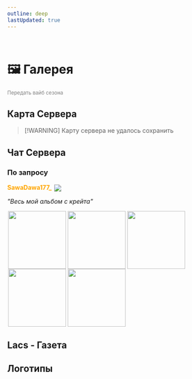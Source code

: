 ```yaml
---
outline: deep
lastUpdated: true
---
```


<Pill name="ML Create" link="./" icon="solar:archive-bold-duotone" color="#868dcc" /> <br/>
 
# 🖼️ Галерея
<span style="color: gray;"><sub>Передать вайб сезона</sub></span>

## Карта Сервера <iconify-icon icon="vscode-icons:file-type-minecraft" width=30px ></iconify-icon> 
> [!WARNING] Карту сервера не удалось сохранить

## Чат Сервера <iconify-icon icon="logos:discord-icon"></iconify-icon>

<BlockCard size="big" :cards="[
  { content: '![img-](/WIKI/ML-Create/Gallery/demo_img_1.avif) \n *Пусто* \n |DVD314|![head](https://api.mineatar.io/face/9806b0b5-baa2-48c6-b70e-64af239a78eb?scale=3)|\n|-|-|'},
  { content: '![img-](/WIKI/ML-Create/Gallery/demo_img_2.avif) \n Kosinys - Откуда опыт возмешь? \nDVD314 - АХАХАХАХХАХА \n |DVD314|![head](https://api.mineatar.io/face/9806b0b5-baa2-48c6-b70e-64af239a78eb?scale=3)|\n|-|-|'},
  { content: '![img-](/WIKI/ML-Create/Gallery/demo_img_3.avif) \n *Пусто* \n |SawaDawa177|![head](https://api.mineatar.io/face/0c81442c240b4087851ff50f3d8fd589?scale=3)|\n|-|-|'},
  { content: '![img-](/WIKI/ML-Create/Gallery/demo_img_4.png) \n эта чо за пиздец \n |SawaDawa177|![head](https://api.mineatar.io/face/0c81442c240b4087851ff50f3d8fd589?scale=3)|\n|-|-|'},
  { content: '![img-](/WIKI/ML-Create/Gallery/demo_img_5.avif) \n и как это контрить \n |Kosinys|![head](https://api.mineatar.io/face/58650faf-08ae-438a-a1ce-ec99ba38c4e6?scale=3)|\n|-|-|'},
  { content: '![img-](/WIKI/ML-Create/Gallery/demo_img_6.avif) \n паровой двигатель-нет 8 водянных колес-да \n |bbbbruhhh|![head](https://api.mineatar.io/face/45e529c8-4a8e-44eb-b02c-5b99e41a9d1c?scale=3)|\n|-|-|'},
  { content: '![img-](/WIKI/ML-Create/Gallery/demo_img_7.avif) \n я ракету 1 уровня скрафтил \n |Babfter|![head](/minecraft/playerHeads/steveHead.png)|\n|-|-|'},
]"/>

### По запросу <iconify-icon icon="logos:discord-icon"></iconify-icon>

**<span style="color: orange;">SawaDawa177_</span>** <img src="https://api.mineatar.io/face/0c81442c240b4087851ff50f3d8fd589?scale=3" style="display: inline; margin: 0 2px; vertical-align: middle;" />

*"Весь мой альбом с крейта"*

<img src="/WIKI/ML-Create/Gallery/demo_img_8.png" style="display: inline; margin: 0 2px; vertical-align: middle;  width: 133px; height: auto;" /><img src="/WIKI/ML-Create/Gallery/demo_img_9.png" style="display: inline; margin: 0 2px; vertical-align: middle;  width: 133px; height: auto;" /><img src="/WIKI/ML-Create/Gallery/demo_img_10.png" style="display: inline; margin: 0 2px; vertical-align: middle;  width: 133px; height: auto;" /><img src="/WIKI/ML-Create/Gallery/demo_img_11.png" style="display: inline; margin: 0 2px; vertical-align: middle;  width: 133px; height: auto;" /><img src="/WIKI/ML-Create/Gallery/demo_img_12.png" style="display: inline; margin: 0 2px; vertical-align: middle;  width: 133px; height: auto;" />

## Lacs - Газета <iconify-icon icon="logos:discord-icon"></iconify-icon>
<BlockCard size="big" :cards="[
  { content: '![img-13](/WIKI/ML-Create/Gallery/demo_img_13.avif) \n *Наполеон?* \n |Adolif_gitler|![head](/minecraft/playerHeads/steveHead.png)|\n|-|-|'},
  { content: '![img-14](/WIKI/ML-Create/Gallery/demo_img_14.avif) \n *ОНО ЖИВОЕЕ!!!* \n |Adolif_gitler|![head](/minecraft/playerHeads/steveHead.png)|\n|-|-|'},
  { content: '![img-15](/WIKI/ML-Create/Gallery/demo_img_15.avif) \n *Первый поезд Kosidy* \n |DVD314|![head](https://api.mineatar.io/face/9806b0b5-baa2-48c6-b70e-64af239a78eb?scale=3)|\n|-|-|'},
  { content: '![img-16](/WIKI/ML-Create/Gallery/demo_img_16.avif) \n *ПЕРВЫЙ НА СЕРВЕРЕ 200 УРОВЕНЬ!!!* \n |DVD314|![head](https://api.mineatar.io/face/9806b0b5-baa2-48c6-b70e-64af239a78eb?scale=3)|\n|-|-|'},
  { content: '![img-17](/WIKI/ML-Create/Gallery/demo_img_17.avif) \n [Видео](https://youtu.be/OzOANadOhF4)  \n *Введите сообщение...* \n |DVD314|![head](https://api.mineatar.io/face/9806b0b5-baa2-48c6-b70e-64af239a78eb?scale=3)|\n|-|-|'},
  { content: '![img-18](/WIKI/ML-Create/Gallery/demo_img_18.avif) \n *Северный поток - 2* \n |GreatShow6102|![head](https://api.mineatar.io/face/ceb1b631-d2ff-4166-8458-e4c8498e1248?scale=3)|\n|-|-|'},
  { content: '![img-19](/WIKI/ML-Create/Gallery/demo_img_19.avif) \n *продажа боринки* \n |Kosinys|![head](https://api.mineatar.io/face/58650faf-08ae-438a-a1ce-ec99ba38c4e6?scale=3)|\n|-|-|'},
  { content: '![img-20](/WIKI/ML-Create/Gallery/demo_img_20.avif) \n *ТОПОРЫ* \n |bbbbruhhh|![head](https://api.mineatar.io/face/45e529c8-4a8e-44eb-b02c-5b99e41a9d1c?scale=3)\n|-|-|'},
  { content: '![img-21](/WIKI/ML-Create/Gallery/demo_img_21.png) \n *море улыбается* \n |nail_warriora|![head](/minecraft/playerHeads/steveHead.png)|\n|-|-|'},
  { content: '![img-22](/WIKI/ML-Create/Gallery/demo_img_22.png) \n Картина *Поезд-Вода* \n |Babfter|![head](/minecraft/playerHeads/steveHead.png)|\n|-|-|'},
]"/>

## Логотипы <iconify-icon icon="logos:discord-icon"></iconify-icon>
<BlockCard size="big" :cards="[
  { content: '![img-23](/WIKI/ML-Create/Gallery/demo_img_23.png) \n *Метро Lacs - Ваше будущее!* \n |SawaDawa177|![head](https://api.mineatar.io/face/0c81442c240b4087851ff50f3d8fd589?scale=3)|\n|-|-|'},
  { content: '![img-24](/WIKI/ML-Create/Gallery/demo_img_24.png) \n *Логотип DVD corp.* \n |DVD314|![head](https://api.mineatar.io/face/9806b0b5-baa2-48c6-b70e-64af239a78eb?scale=3)|\n|-|-|'},
  { content: '![img-25](/WIKI/ML-Create/Gallery/demo_img_25.avif) \n *Компания HopeNull* \n |m1chigang|![head](https://api.mineatar.io/face/566bac65-6941-4454-9d50-7a4339fc433a?scale=3)|\n|-|-|'},
]"/>